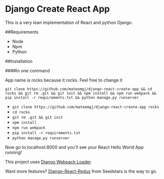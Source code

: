 # Django Create React App

This is a very lean implementation of React and python Django. 

##Requirements

* Node
* Npm
* Python 

##Installation

####In one command

App name is rocks because it rocks. Feel free to change it 

`git clone https://github.com/mateomgj/django-react-create-app && cd rocks && git rm .git && git init && npm install && npm run webpack && pip install -r requirements.txt && python manage.py runserver`

* `git clone https://github.com/mateomgj/django-react-create-app rocks`
* `cd rocks`
* `git rm .git && git init`
* `npm install`
* `npm run webpack`
* `pip install -r requirements.txt`
* `python manage.py runserver`

Now go to localhost:8000 and you'll see your React Hello World App running!


This project uses [Django Webpack Loader](https://github.com/owais/django-webpack-loader).

Want more features? [Django-React-Redux](https://github.com/Seedstars/django-react-redux-jwt-base) from Seedstars is the way to go.
